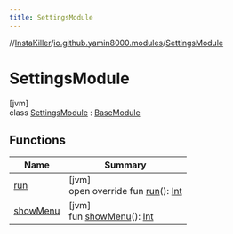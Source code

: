 ```yaml
---
title: SettingsModule
---
```

//[InstaKiller](../../../index.html)/[io.github.yamin8000.modules](../index.html)/[SettingsModule](index.html)



# SettingsModule



[jvm]\
class [SettingsModule](index.html) : [BaseModule](../-base-module/index.html)



## Functions


| Name | Summary |
|---|---|
| [run](run.html) | [jvm]<br>open override fun [run](run.html)(): [Int](https://kotlinlang.org/api/latest/jvm/stdlib/kotlin/-int/index.html) |
| [showMenu](../-base-module/show-menu.html) | [jvm]<br>fun [showMenu](../-base-module/show-menu.html)(): [Int](https://kotlinlang.org/api/latest/jvm/stdlib/kotlin/-int/index.html) |

